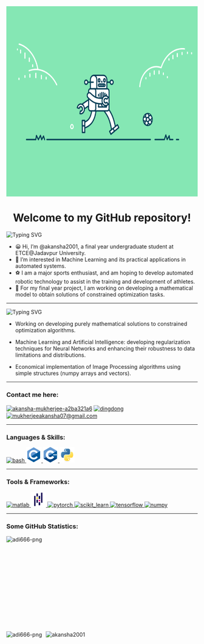 <img align="center" alt="Coding" width="850" height="500" src="https://github.com/akansha2001/akansha2001/blob/main/assets/robot_soccer.gif">

<h1 align = "center"> Welcome to my GitHub repository! </h1>



![Typing SVG](https://readme-typing-svg.herokuapp.com/?lines=Primary+Interests:&color=00FF00)
- 😀 Hi, I’m @akansha2001, a final year undergraduate student at ETCE@Jadavpur University.
- 🧐 I’m interested in Machine Learning and its practical applications in automated systems.
- ⚽ I am a major sports enthusiast, and am hoping to develop automated robotic technology to assist in the training and development of athletes.
- 🧠 For my final year project, I am working on developing a mathematical model to obtain solutions of constrained optimization tasks.


---



![Typing SVG](https://readme-typing-svg.herokuapp.com/?lines=My+Work:&color=FFC0CB)

 
- Working on developing purely mathematical solutions to constrained optimization algorithms.  

- Machine Learning and Artificial Intelligence: developing regularization techniques for Neural Networks and enhancing their robustness to data limitations and distributions.

- Economical implementation of Image Processing algorithms using simple structures (numpy arrays and vectors).



---

<h3 align="left">Contact me here:</h3>
<p align="left">
<a href="https://www.linkedin.com/in/akansha-mukherjee-a2ba321a6/" target="blank"><img align="center" src="https://i.pinimg.com/originals/de/b4/6f/deb46f02a59e3b3a2aa58fac16290d63.gif" alt="akansha-mukherjee-a2ba321a6" height="50" width="50" /></a>
<a href="https://www.akansha2001.github.io" target="blank"><img align="center" src="https://zellusmarketing.com/wp-content/uploads/2021/03/icon-3s-360px.gif" alt="dingdong" height="100" width="100"/></a>
<a href="mailto:mukherjeeakansha07@gmail.com" target="blank"><img align="center" src="https://cdn.dribbble.com/users/361933/screenshots/1945591/mail.gif" alt="mukherjeeakansha07@gmail.com" height="50" width="65"/></a>
</p>

---

<h3 align="left">Languages & Skills:</h3>

<p align="left"> <a href="https://www.java.com/" target="_blank" rel="noreferrer"> <img src="https://seeklogo.com/images/J/java-logo-7F8B35BAB3-seeklogo.com.png" alt="bash" width="40" height="40"/> </a>
<a href="https://www.cprogramming.com/" target="_blank" rel="noreferrer"> <img src="https://raw.githubusercontent.com/devicons/devicon/master/icons/c/c-original.svg" alt="c" width="40" height="40"/> </a>
<a href="https://www.w3schools.com/cpp/" target="_blank" rel="noreferrer"> <img src="https://raw.githubusercontent.com/devicons/devicon/master/icons/cplusplus/cplusplus-original.svg" alt="cplusplus" width="40" height="40"/> </a>
<a href="https://www.python.org" target="_blank" rel="noreferrer"> <img src="https://raw.githubusercontent.com/devicons/devicon/master/icons/python/python-original.svg" alt="python" width="40" height="40"/> </a></p>


---

<h3 align="left">Tools & Frameworks:</h3>
<p align="left"><a href="https://www.mathworks.com/" target="_blank" rel="noreferrer"> <img src="https://upload.wikimedia.org/wikipedia/commons/2/21/Matlab_Logo.png" alt="matlab" width="40" height="40"/> </a>
<a href="https://pandas.pydata.org/" target="_blank" rel="noreferrer"> <img src="https://raw.githubusercontent.com/devicons/devicon/2ae2a900d2f041da66e950e4d48052658d850630/icons/pandas/pandas-original.svg" alt="pandas" width="40" height="40"/> </a>
<a href="https://pytorch.org/" target="_blank" rel="noreferrer"> <img src="https://www.vectorlogo.zone/logos/pytorch/pytorch-icon.svg" alt="pytorch" width="40" height="40"/> </a>
<a href="https://scikit-learn.org/" target="_blank" rel="noreferrer"> <img src="https://upload.wikimedia.org/wikipedia/commons/0/05/Scikit_learn_logo_small.svg" alt="scikit_learn" width="40" height="40"/> </a>
<a href="https://www.tensorflow.org" target="_blank" rel="noreferrer"> <img src="https://www.vectorlogo.zone/logos/tensorflow/tensorflow-icon.svg" alt="tensorflow" width="40" height="40"/> </a>
<a href="https://numpy.org/" target="_blank" rel="noreferrer"> <img src="https://seeklogo.com/images/N/numpy-logo-479C24EC79-seeklogo.com.png" alt="numpy" width="40" height="40"/> </a> </p>

---

<h3 align="left">Some GitHub Statistics:</h3>

<p><img align="left" src="https://github-readme-stats.vercel.app/api?username=akansha2001&show_icons=true&locale=en&theme=radical" width="400" height="250" alt="adi666-png" />
<img align="right" src="https://github-readme-streak-stats.herokuapp.com/?user=akansha2001&theme=radical" width="400" height="250" alt="akansha2001" />
</p>

<img align = "left" src="https://komarev.com/ghpvc/?username=adi666-png&label=Profile%20views&color=0e75b6&style=flat" alt="adi666-png" />

